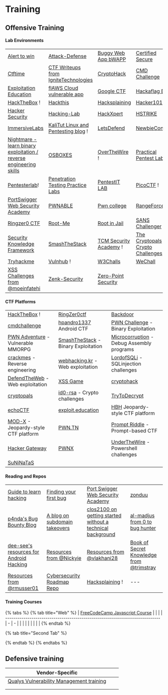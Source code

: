 # Training

## Offensive Training

#### Lab Environments

|                                                                                                       |                                                                                                       |                                                                  |                                                             |
| ----------------------------------------------------------------------------------------------------- | ----------------------------------------------------------------------------------------------------- | ---------------------------------------------------------------- | ----------------------------------------------------------- |
| [Alert to win](https://alf.nu/alert1)                                                                 | [Attack-Defense](https://attackdefense.com/)                                                          | [Buggy Web App bWAPP](http://itsecgames.com)                     | [Certified Secure](https://www.certifiedsecure.com)         |
| [Ctftime](https://ctftime.org/)                                                                       | [CTF Writeups from IgniteTechnologies](https://github.com/Ignitetechnologies/HackTheBox-CTF-Writeups) | [CryptoHack](https://cryptohack.org/)                            | [CMD Challenge](https://cmdchallenge.com/)                  |
| [Exploitation Education](https://exploit.education/)                                                  | [flAWS Cloud vulnerable app](http://flaws.cloud/)                                                     | [Google CTF](https://capturetheflag.withgoogle.com/)             | [Hackaflag BR](https://hackaflag.com.br/)                   |
| [HackTheBox](https://www.hackthebox.com/) !                                                           | [Hackthis](https://www.hackthis.co.uk/)                                                               | [Hacksplaining](https://www.hacksplaining.com/lessons)           | [Hacker101](https://ctf.hacker101.com/)                     |
| [Hacker Security](https://hackersec.com/capture-the-flag-ctf/)                                        | [Hacking-Lab](https://hacking-lab.com/)                                                               | [HackXpert](https://hackxpert.com/)                              | [HSTRIKE](https://hstrike.com/)                             |
| [ImmersiveLabs](https://immersivelabs.com/)                                                           | [KaliTut Linux and Pentesting blog](https://kalitut.com/) !                                           | [LetsDefend](https://letsdefend.io/)                             | [NewbieContest](https://newbiecontest.org/)                 |
| [Nightmare - learn binary exploitation / reverse engineering skills](https://guyinatuxedo.github.io/) | [OSBOXES](http://www.osboxes.org/)                                                                    | [OverTheWire](http://overthewire.org/) !                         | [Practical Pentest Labs](https://practicalpentestlabs.com/) |
| [Pentesterlab](https://pentesterlab.com/)!                                                            | [Penetration Testing Practice Labs](https://www.amanhardikar.com/mindmaps/Practice.html)              | [PentestIT LAB](https://lab.pentestit.ru/)                       | [PicoCTF](https://picoctf.com/) !                           |
| [PortSwigger Web Security Academy](https://portswigger.net/web-security)                              | [PWNABLE](https://pwnable.kr/play.php)                                                                | [Pwn college](https://dojo.pwn.college/)                         | [RangeForce](https://www.rangeforce.com/)                   |
| [Ringzer0 CTF](https://ringzer0ctf.com/challenges)                                                    | [Root-Me](https://www.root-me.org/)                                                                   | [Root in Jail](http://rootinjail.com/)                           | [SANS Challenger](https://www.holidayhackchallenge.com/)    |
| [Security Knowledge Framework](https://demo.securityknowledgeframework.org/dashboard)                 | [SmashTheStack](https://www.smashthestack.org/wargames.html)                                          | [TCM Security Academy](https://academy.tcm-sec.com/) !           | [The Cryptopals Crypto Challenges](https://cryptopals.com/) |
| [Tryhackme](https://tryhackme.com/)                                                                   | [Vulnhub](https://www.vulnhub.com/) !                                                                 | [W3Challs](https://w3challs.com/)                                | [WeChall](http://www.wechall.net/)                          |
| [XSS Challenges from @moeinfatehi](https://github.com/moeinfatehi/xss\_vulnerability\_challenges)     | [Zenk-Security](https://www.zenk-security.com/)                                                       | [Zero-Point Security](https://training.zeropointsecurity.co.uk/) |                                                             |

#### CTF Platforms

|                                                                           |                                                                      |                                                                                |
| ------------------------------------------------------------------------- | -------------------------------------------------------------------- | ------------------------------------------------------------------------------ |
| [HackTheBox](https://www.ctf.hackthebox.com/) !                           | [RingZer0ctf](https://ringzer0ctf.com/)                              | [Backdoor](https://backdoor.sdslabs.co/)                                       |
| [cmdchallenge](https://cmdchallenge.com/)                                 | [hpandro1337](http://ctf.hpandro.raviramesh.info/) Android CTF       | [PWN Challenge](http://pwn.eonew.cn/) - Binary Exploitation                    |
| [PWN Adventure](http://pwnadventure.com/) - Vulnerable MMORPG             | [SmashTheStack](http://www.smashthestack.org/) - Binary Exploitation | [Microcorruption](https://microcorruption.com/login) - Debug Assembly programs |
| [crackmes](https://crackmes.one/) - Reverse engineering                   | [webhacking.kr](https://webhacking.kr/) - Web exploitation           | [LordofSQLi](https://los.rubiya.kr/) - SQLinjection challenges                 |
| [DefendTheWeb](https://defendtheweb.net/) - Web exploitation              | [XSS Game](http://www.xssgame.com/)                                  | [cryptohack](https://cryptohack.org/)                                          |
| [cryptopals](https://cryptopals.com/)                                     | [id0-rsa](https://id0-rsa.pub/) - Crypto challenges                  | [TryToDecrypt](https://www.trytodecrypt.com/index.php)                         |
| [echoCTF](https://echoctf.red/)                                           | [exploit.education](https://exploit.education/)                      | [HBH](https://hbh.sh/home) Jeopardy-style CTF platform                         |
| [MOD-X](http://www.mod-x.co.uk/main.php%22) - Jeopardy-style CTF platform | [PWN.TN](https://pwn.tn/)                                            | [Prompt Riddle](https://promptriddle.com/) - Prompt-based CTF                  |
| [Hacker Gateway](https://www.hackergateway.com/)                          | [PWNX](https://pwnx.io/)                                             | [UnderTheWire](https://underthewire.tech/) - Powershell challenges             |
| [SuNiNaTaS](http://suninatas.com/)                                        |                                                                      |                                                                                |

#### Reading and Repos

|                                                                                                                                           |                                                                                                                                 |                                                                                                                          |                                                                                                       |
| ----------------------------------------------------------------------------------------------------------------------------------------- | ------------------------------------------------------------------------------------------------------------------------------- | ------------------------------------------------------------------------------------------------------------------------ | ----------------------------------------------------------------------------------------------------- |
| [Guide to learn hacking](https://www.youtube.com/watch?v=2TofunAI6fU)                                                                     | [Finding your first bug](https://portswigger.net/blog/finding-your-first-bug-bounty-hunting-tips-from-the-burp-suite-community) | [Port Swigger Web Security Academy](https://portswigger.net/web-security/learning-path)                                  | [zonduu](https://medium.com/@zonduu/bug-bounty-beginners-guide-683e9d567b9f)                          |
| [p4nda's Bug Bounty Blog](https://enfinlay.github.io/bugbounty/2020/08/15/so-you-wanna-hack.html)                                         | [A blog on subdomain takeovers](https://enfinlay.github.io/sto/ip/domain/bugbounty/2020/09/12/ip-server-domain.html)            | [clos2100 on getting started without a technical background](https://twitter.com/pirateducky/status/1300566000665014275) | [al-madjus from 0 to bug hunter](https://klarsen.net/uncategorized/from-0-to-bug-hunter-my-journey/)  |
| [dee-see's resources for Android Hacking](https://blog.deesee.xyz/android/security/2020/01/13/android-application-hacking-resources.html) | [Resources from @Nickyie](https://github.com/Nickyie/Cybersecurity-Resources)                                                   | [Resources from @vlakhani28](https://github.com/vlakhani28/Cyber-Security-Resources)                                     | [Book of Secret Knowledge from @trimstray](https://github.com/trimstray/the-book-of-secret-knowledge) |
| [Resources from @rmusser01](https://github.com/rmusser01/Infosec\_Reference)                                                              | [Cybersecurity Roadmap Repo](https://github.com/0xTRAW/Cybersecurity-Roadmap)                                                   | [Hacksplaining](https://www.hacksplaining.com/) !                                                                        | ---                                                                                                   |

#### Training Courses

{% tabs %}
{% tab title="Web" %}
| [FreeCodeCamp Javascript Course](https://www.youtube.com/watch?v=jS4aFq5-91M) |   |   |
| ----------------------------------------------------------------------------- | - | - |
|                                                                               |   |   |
|                                                                               |   |   |
{% endtab %}

{% tab title="Second Tab" %}

{% endtab %}
{% endtabs %}

## Defensive training

| Vendor-Specific                                                              |   |   |
| ---------------------------------------------------------------------------- | - | - |
| [Qualys Vulnerability Management training](https://www.qualys.com/training/) |   |   |
|                                                                              |   |   |
|                                                                              |   |   |
